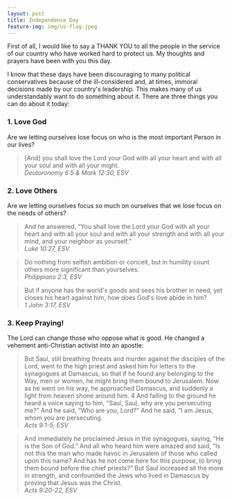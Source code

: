 ```yaml
---
layout: post
title: Independence Day
feature-img: img/us-flag.jpeg
---
```


First of all, I would like to say a THANK YOU to all the people in the service of
our country who have worked hard to protect us.  My thoughts and prayers have
been with you this day.  

I know that these days have been discouraging to many political
conservatives because of the ill-considered and, at times, immoral decisions
made by our country's leadership.  This makes many of us understandably want
to do something about it.  There are three things you can do about it today:

### 1.  Love God
Are we letting ourselves lose focus on who is the most important Person in our lives?

> [And] you shall love the Lord your God with all your heart and with all your soul and with all your might.  
> *Deutoronomy 6:5 & Mark 12:30, ESV*

### 2.  Love Others
Are we letting ourselves focus so much on ourselves that we lose focus on the needs of others?

> And he answered, “You shall love the Lord your God with all your heart and with all your soul and with all your strength and with all your mind, and your neighbor as yourself.”  
> *Luke 10:27, ESV*

> Do nothing from selfish ambition or conceit, but in humility count others more significant than yourselves.  
> *Philippians 2:3, ESV*  

> But if anyone has the world's goods and sees his brother in need, yet closes his heart against him, how does God's love abide in him?  
> *1 John 3:17, ESV*

### 3.  Keep Praying!
The Lord can change those who oppose what is good.  He changed a vehement anti-Christian activist into an apostle:

> But Saul, still breathing threats and murder against the disciples of the Lord, went to the high priest and asked him for letters to the synagogues at Damascus, so that if he found any belonging to the Way, men or women, he might bring them bound to Jerusalem.  Now as he went on his way, he approached Damascus, and suddenly a light from heaven shone around him. 4 And falling to the ground he heard a voice saying to him, “Saul, Saul, why are you persecuting me?”  And he said, “Who are you, Lord?” And he said, “I am Jesus, whom you are persecuting.  
> *Acts 9:1-5, ESV*

> And immediately he proclaimed Jesus in the synagogues, saying, “He is the Son of God.”  And all who heard him were amazed and said, “Is not this the man who made havoc in Jerusalem of those who called upon this name? And has he not come here for this purpose, to bring them bound before the chief priests?”  But Saul increased all the more in strength, and confounded the Jews who lived in Damascus by proving that Jesus was the Christ.  
> *Acts 9:20-22, ESV*
